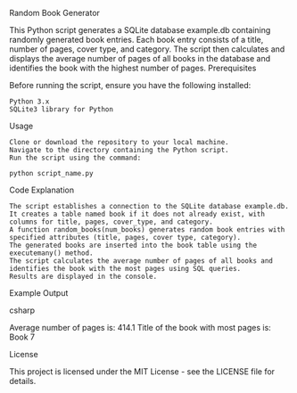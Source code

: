 Random Book Generator

This Python script generates a SQLite database example.db containing randomly generated book entries. Each book entry consists of a title, number of pages, cover type, and category. The script then calculates and displays the average number of pages of all books in the database and identifies the book with the highest number of pages.
Prerequisites

Before running the script, ensure you have the following installed:

    Python 3.x
    SQLite3 library for Python

Usage

    Clone or download the repository to your local machine.
    Navigate to the directory containing the Python script.
    Run the script using the command:

    python script_name.py

Code Explanation

    The script establishes a connection to the SQLite database example.db.
    It creates a table named book if it does not already exist, with columns for title, pages, cover_type, and category.
    A function random_books(num_books) generates random book entries with specified attributes (title, pages, cover type, category).
    The generated books are inserted into the book table using the executemany() method.
    The script calculates the average number of pages of all books and identifies the book with the most pages using SQL queries.
    Results are displayed in the console.

Example Output

csharp

Average number of pages is:  414.1
Title of the book with most pages is:  Book 7

License

This project is licensed under the MIT License - see the LICENSE file for details.
